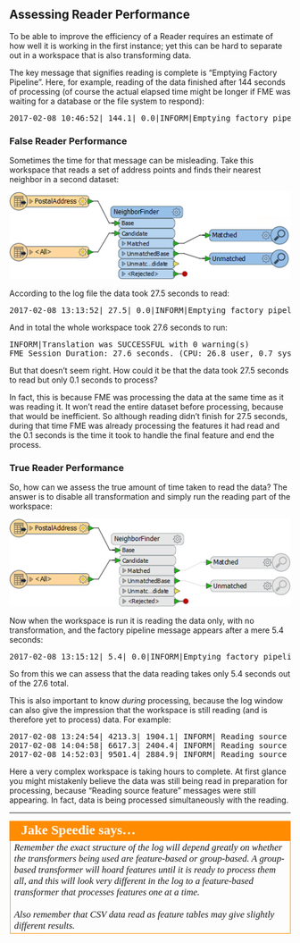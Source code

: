 ## Assessing Reader Performance ##

To be able to improve the efficiency of a Reader requires an estimate of how well it is working in the first instance; yet this can be hard to separate out in a workspace that is also transforming data.

The key message that signifies reading is complete is “Emptying Factory Pipeline”. Here, for example, reading of the data finished after 144 seconds of processing (of course the actual elapsed time might be longer if FME was waiting for a database or the file system to respond):

<pre>
2017-02-08 10:46:52| 144.1| 0.0|INFORM|Emptying factory pipeline
</pre>

### False Reader Performance ###

Sometimes the time for that message can be misleading. Take this workspace that reads a set of address points and finds their nearest neighbor in a second dataset:

![](./Images/Img2.012.AssessingReaderPerformanceWorkspace.png)

According to the log file the data took 27.5 seconds to read:

<pre>
2017-02-08 13:13:52| 27.5| 0.0|INFORM|Emptying factory pipeline
</pre>

And in total the whole workspace took 27.6 seconds to run:

<pre>
INFORM|Translation was SUCCESSFUL with 0 warning(s)
FME Session Duration: 27.6 seconds. (CPU: 26.8 user, 0.7 system)
</pre>

But that doesn’t seem right. How could it be that the data took 27.5 seconds to read but only 0.1 seconds to process?

In fact, this is because FME was processing the data at the same time as it was reading it. It won’t read the entire dataset before processing, because that would be inefficient. So although reading didn’t finish for 27.5 seconds, during that time FME was already processing the features it had read and the 0.1 seconds is the time it took to handle the final feature and end the process.

### True Reader Performance ###

So, how can we assess the true amount of time taken to read the data? The answer is to disable all transformation and simply run the reading part of the workspace:

![](./Images/Img2.013.AssessingReaderPerformanceDisabledWorkspace.png)

Now when the workspace is run it is reading the data only, with no transformation, and the factory pipeline message appears after a mere 5.4 seconds:

<pre>
2017-02-08 13:15:12| 5.4| 0.0|INFORM|Emptying factory pipeline
</pre>

So from this we can assess that the data reading takes only 5.4 seconds out of the 27.6 total.

This is also important to know *during* processing, because the log window can also give the impression that the workspace is still reading (and is therefore yet to process) data. For example:

<pre>
2017-02-08 13:24:54| 4213.3| 1904.1| INFORM| Reading source feature #5000
2017-02-08 14:04:58| 6617.3| 2404.4| INFORM| Reading source feature #10000
2017-02-08 14:52:03| 9501.4| 2884.9| INFORM| Reading source feature #15000
</pre>

Here a very complex workspace is taking hours to complete. At first glance you might mistakenly believe the data was still being read in preparation for processing, because “Reading source feature” messages were still appearing. In fact, data is being processed simultaneously with the reading.

---

<table style="border-spacing: 0px">
<tr>
<td style="vertical-align:middle;background-color:darkorange;border: 2px solid darkorange">
<i class="fa fa-quote-left fa-lg fa-pull-left fa-fw" style="color:white;padding-right: 12px;vertical-align:text-top"></i>
<span style="color:white;font-size:x-large;font-weight: bold;font-family:serif">Jake Speedie says…</span>
</td>
</tr>

<tr>
<td style="border: 1px solid darkorange">
<span style="font-family:serif; font-style:italic; font-size:larger">
Remember the exact structure of the log will depend greatly on whether the transformers being used are feature-based or group-based. A group-based transformer will hoard features until it is ready to process them all, and this will look very different in the log to a feature-based transformer that processes features one at a time.
<br><br>Also remember that CSV data read as feature tables may give slightly different results.
</span>
</td>
</tr>
</table>

